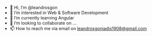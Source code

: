 - 👋 Hi, I’m @leandrosgon
- 👀 I’m interested in Web & Software Development
- 🌱 I’m currently learning Angular
- 💞️ I’m looking to collaborate on ...
- 📫 How to reach me via email on leandrosgoniadis1908@gmail.com

<!---
leandrosgon/leandrosgon is a ✨ special ✨ repository because its `README.md` (this file) appears on your GitHub profile.
You can click the Preview link to take a look at your changes.
--->
